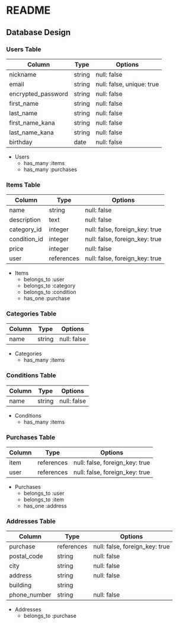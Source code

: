 # README
## Database Design

### Users Table
| Column             | Type      | Options                       |
|--------------------|-----------|-------------------------------|
| nickname           | string    | null: false                   |
| email              | string    | null: false, unique: true     |
| encrypted_password | string    | null: false                   |
| first_name         | string    | null: false                   |
| last_name          | string    | null: false                   |
| first_name_kana    | string    | null: false                   |
| last_name_kana     | string    | null: false                   |
| birthday           | date      | null: false                   |

- Users
  - has_many :items
  - has_many :purchases

### Items Table
| Column          | Type        | Options                       |
|-----------------|-------------|-------------------------------|
| name            | string      | null: false                   |
| description     | text        | null: false                   |
| category_id     | integer     | null: false, foreign_key: true|
| condition_id    | integer     | null: false, foreign_key: true|
| price           | integer     | null: false                   |
| user            | references  | null: false, foreign_key: true|

- Items
  - belongs_to :user
  - belongs_to :category
  - belongs_to :condition
  - has_one :purchase

### Categories Table
| Column  | Type   | Options     |
|---------|--------|-------------|
| name    | string | null: false |

- Categories
  - has_many :items

### Conditions Table
| Column  | Type   | Options     |
|---------|--------|-------------|
| name    | string | null: false |

- Conditions
  - has_many :items

### Purchases Table
| Column  | Type       | Options                       |
|---------|------------|-------------------------------|
| item    | references | null: false, foreign_key: true|
| user    | references | null: false, foreign_key: true|

- Purchases
  - belongs_to :user
  - belongs_to :item
  - has_one :address

### Addresses Table
| Column       | Type       | Options                       |
|--------------|------------|-------------------------------|
| purchase     | references | null: false, foreign_key: true|
| postal_code  | string     | null: false                   |
| city         | string     | null: false                   |
| address      | string     | null: false                   |
| building     | string     |                               |
| phone_number | string     | null: false                   |

- Addresses
  - belongs_to :purchase
